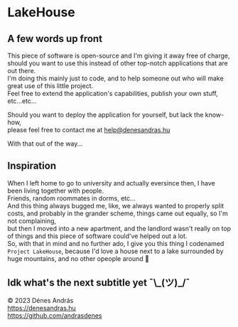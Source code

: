 # LakeHouse

## A few words up front
This piece of software is open-source and I'm giving it away free of charge,
should you want to use this instead of other top-notch applications that are out there.  
I'm doing this mainly just to code, and to help someone out who will make great use of this little project.  
Feel free to extend the application's capabilities, publish your own stuff, etc...etc...  

Should you want to deploy the application for yourself, but lack the know-how,  
please feel free to contact me at <a href="help@denesandras.hu">help@denesandras.hu</a>  

With that out of the way...

## Inspiration
When I left home to go to university and actually eversince then, I have been living together with people.  
Friends, random roommates in dorms, etc...  
And this thing always bugged me, like, we always wanted to properly split costs, and probably in the grander scheme, things came out equally, so I'm not complaining,  
but then I moved into a new apartment, and the landlord wasn't really on top of things and this piece of software could've helped out a lot.  
So, with that in mind and no further ado, I give you this thing I codenamed ```Project LakeHouse```, because I'd love a house next to a lake surrounded by huge mountains, and no other opeople around 🥹

## Idk what's the next subtitle yet ¯\\\_(ツ)_/¯ 
<!---
I know this syntax \\\ is weird, but I wanted a shruggie.
-->
© 2023 Dénes András  
https://denesandras.hu  
https://github.com/andrasdenes